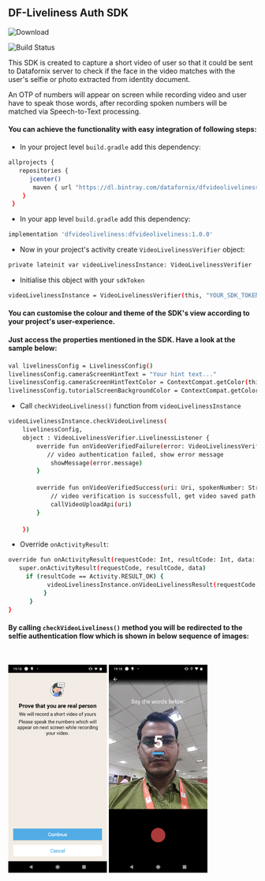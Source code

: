 
## DF-Liveliness Auth SDK
![Download](https://api.bintray.com/packages/datafornix/dfvideoliveliness/dfvideoliveliness/images/download.svg)

![Build Status](https://travis-ci.org/joemccann/dillinger.svg?branch=master)

This SDK is created to capture a short video of user so that it could be sent to Datafornix server to check if the face in the video matches with the user's selfie or photo extracted from identity document.

An OTP of numbers will appear on screen while recording video and user have to speak those words, after recording spoken numbers will be matched via Speech-to-Text processing.

#### You can achieve the functionality with easy integration of following steps:
- In your project level `build.gradle` add this dependency:
```sh 
allprojects {
   repositories {
      jcenter()
       maven { url "https://dl.bintray.com/datafornix/dfvideoliveliness" }
    }
 } 
```
- In your app level `build.gradle` add this dependency:
```sh
implementation 'dfvideoliveliness:dfvideoliveliness:1.0.0'
```
- Now in your project's activity create `VideoLivelinessVerifier` object: 
```sh
private lateinit var videoLivelinessInstance: VideoLivelinessVerifier
```
- Initialise this object with your `sdkToken`
```sh
videoLivelinessInstance = VideoLivelinessVerifier(this, "YOUR_SDK_TOKEN", "YOUR_BASE_URL")
```

#### You can customise the colour and theme of the SDK's view according to your project's user-experience.
#### Just access the properties mentioned in the SDK. Have a look at the sample below:

```sh
val livelinessConfig = LivelinessConfig()
livelinessConfig.cameraScreenHintText = "Your hint text..."
livelinessConfig.cameraScreenHintTextColor = ContextCompat.getColor(this, R.color.black)
livelinessConfig.tutorialScreenBackgroundColor = ContextCompat.getColor(this, R.color.white)
```

- Call `checkVideoLiveliness()` function from `videoLivelinessInstance`
```sh
videoLivelinessInstance.checkVideoLiveliness(  
    livelinessConfig,  
    object : VideoLivelinessVerifier.LivelinessListener {  
        override fun onVideoVerifiedFailure(error: VideoLivelinessVerifier.VideoVerifyError) {  
		   // video authentication failed, show error message
            showMessage(error.message)  
        }  
  
        override fun onVideoVerifiedSuccess(uri: Uri, spokenNumber: String) {  
	        // video verification is successfull, get video saved path here
            callVideoUploadApi(uri)  
        }  
  
    })
```

- Override `onActivityResult`:
```sh
override fun onActivityResult(requestCode: Int, resultCode: Int, data: Intent?) {
   super.onActivityResult(requestCode, resultCode, data)
	 if (resultCode == Activity.RESULT_OK) {
	       videoLivelinessInstance.onVideoLivelinessResult(requestCode, resultCode, data)
          }
      }
}
```


#### By calling `checkVideoLiveliness()` method you will be redirected to the selfie authentication flow which is shown in below sequence of images:
<br>
<p align="left">
<img src="DF-VL-Screen01.png" width="200"/>
<img src="DF-VL-Screen02.png" width="200"/>
